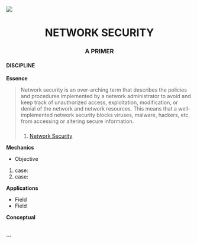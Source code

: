 <img src="https://www.littlesun365.com/assets/uploads/1920x620/2018030709120852305.jpg"/>

<h1 align="center"> NETWORK SECURITY </h1>

<h3 align="center"> A PRIMER </h3>

#### DISCIPLINE

**Essence**

> Network security is an over-arching term that describes the policies and procedures implemented by a network administrator to avoid and keep track of unauthorized access, exploitation, modification, or denial of the network and network resources. This means that a well-implemented network security blocks viruses, malware, hackers, etc. from accessing or altering secure information.
>
> ###
>
> 1. [Network Security](https://www.techopedia.com/definition/24783/network-security)

**Mechanics**

* Objective

1. case:
2. case:

**Applications**

* Field
* Field

**Conceptual**

##

#### ...
